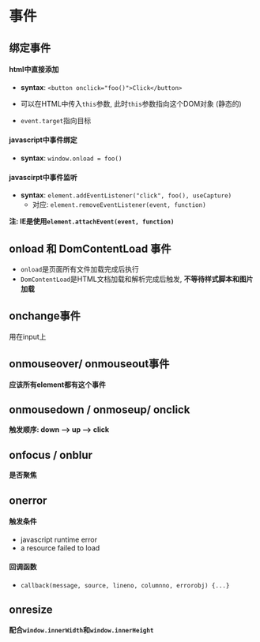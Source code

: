 # 事件







## 绑定事件

#### html中直接添加

- **syntax**: `<button onclick="foo()">Click</button>`

- 可以在HTML中传入`this`参数, 此时`this`参数指向这个DOM对象 (静态的)
- `event.target`指向目标



#### javascript中事件绑定

- **syntax**: `window.onload = foo()`





#### javascirpt中事件监听

- **syntax**: `element.addEventListener("click", foo(), useCapture)`
  - 对应: `element.removeEventListener(event, function)`

**注: IE是使用`element.attachEvent(event, function)`**



## onload 和 DomContentLoad 事件

- `onload`是页面所有文件加载完成后执行
- `DomContentLoad`是HTML文档加载和解析完成后触发, **不等待样式脚本和图片加载**



## onchange事件

用在input上





## onmouseover/ onmouseout事件

**应该所有element都有这个事件**





## onmousedown / onmoseup/ onclick

**触发顺序: down --> up --> click**





## onfocus / onblur

**是否聚焦**





## onerror

#### 触发条件

- javascript runtime error
- a resource failed to load



#### 回调函数

- `callback(message, source, lineno, columnno, errorobj) {...}`





## onresize

**配合`window.innerWidth`和`window.innerHeight`**
